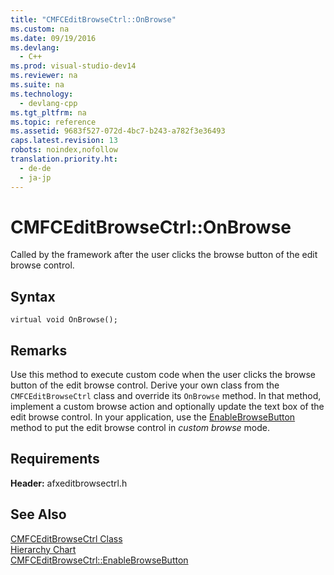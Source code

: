 ```yaml
---
title: "CMFCEditBrowseCtrl::OnBrowse"
ms.custom: na
ms.date: 09/19/2016
ms.devlang: 
  - C++
ms.prod: visual-studio-dev14
ms.reviewer: na
ms.suite: na
ms.technology: 
  - devlang-cpp
ms.tgt_pltfrm: na
ms.topic: reference
ms.assetid: 9683f527-072d-4bc7-b243-a782f3e36493
caps.latest.revision: 13
robots: noindex,nofollow
translation.priority.ht: 
  - de-de
  - ja-jp
---
```

# CMFCEditBrowseCtrl::OnBrowse
Called by the framework after the user clicks the browse button of the edit browse control.  
  
## Syntax  
  
```  
virtual void OnBrowse();  
```  
  
## Remarks  
 Use this method to execute custom code when the user clicks the browse button of the edit browse control. Derive your own class from the `CMFCEditBrowseCtrl` class and override its `OnBrowse` method. In that method, implement a custom browse action and optionally update the text box of the edit browse control. In your application, use the [EnableBrowseButton](../vs140/CMFCEditBrowseCtrl--EnableBrowseButton.md) method to put the edit browse control in *custom browse* mode.  
  
## Requirements  
 **Header:** afxeditbrowsectrl.h  
  
## See Also  
 [CMFCEditBrowseCtrl Class](../vs140/CMFCEditBrowseCtrl-Class.md)   
 [Hierarchy Chart](../vs140/Hierarchy-Chart.md)   
 [CMFCEditBrowseCtrl::EnableBrowseButton](../vs140/CMFCEditBrowseCtrl--EnableBrowseButton.md)